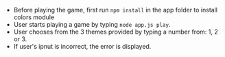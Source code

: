  - Before playing the game, first run `npm install` in the app folder to install colors module
 - User starts playing a game by typing `node app.js play`.
 - User chooses from the 3 themes provided by typing a number from: 1, 2 or 3.
 - If user's ipnut is incorrect, the error is displayed.